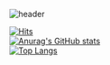 ![header](https://capsule-render.vercel.app/api?type=waving&color=0:b8e7ff,50:5cc9ff,100:0071a9&section=header&height=200&animation=fadeIn&text=Hi%20there%20👋)

[![Hits](https://hits.seeyoufarm.com/api/count/incr/badge.svg?url=https%3A%2F%2Fgithub.com%2Fkimzuni&count_bg=%235CC9FF&title_bg=%23555555&icon=github.svg&icon_color=%23E7E7E7&title=hits&edge_flat=false)](https://hits.seeyoufarm.com)  
[![Anurag's GitHub stats](https://github-readme-stats.vercel.app/api?username=kimzuni&show_icons=true&bg_color=b8e7ffff)](https://github.com/kimzuni)  
[![Top Langs](https://github-readme-stats.vercel.app/api/top-langs/?username=kimzuni&layout=compact&langs_count=10&size_weight=0.5&count_weight=0.5)](https://github.com/kimzuni)  
